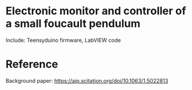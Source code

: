 # Electronic monitor and controller of a small foucault pendulum 
Include: Teensyduino firmware, LabVIEW code
# Reference
Background paper: https://aip.scitation.org/doi/10.1063/1.5022813

